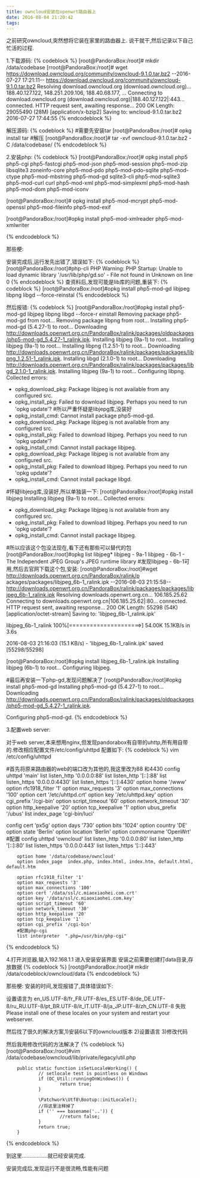```yaml
---
title: owncloud安装在openwrt路由器上
date: 2016-08-04 21:20:42
tags:
---
```

之前研究owncloud,突然想将它装在家里的路由器上.
说干就干,然后记录以下自己忙活的过程.

1.下载源码:
{% codeblock %}
[root@PandoraBox:/root]# mkdir /data/codebase
[rroot@PandoraBox:/root]# wget https://download.owncloud.org/community/owncloud-9.1.0.tar.bz2
--2016-07-27 17:21:11--  https://download.owncloud.org/community/owncloud-9.1.0.tar.bz2
Resolving download.owncloud.org (download.owncloud.org)... 188.40.127.122, 148.251.209.106, 188.40.68.177, ...
Connecting to download.owncloud.org (download.owncloud.org)|188.40.127.122|:443... connected.
HTTP request sent, awaiting response... 200 OK
Length: 29055490 (28M) [application/x-bzip2]
Saving to: wncloud-9.1.0.tar.bz2
2016-07-27 17:44:55
{% endcodeblock %}

解压源码:
{% codeblock %}
#需要先安装tar
[root@PandoraBox:/root]# opkg install tar
#解压
[root@PandoraBox:/root]# tar -xvf owncloud-9.1.0.tar.bz2 -C /data/codebase/
{% endcodeblock %}

2.安装php:
{% codeblock %}
[root@PandoraBox:/root]# opkg install php5 php5-cgi php5-fastcgi php5-mod-json php5-mod-session php5-mod-zip libsqlite3 zoneinfo-core php5-mod-pdo php5-mod-pdo-sqlite php5-mod-ctype php5-mod-mbstring php5-mod-gd sqlite3-cli php5-mod-sqlite3 php5-mod-curl curl php5-mod-xml php5-mod-simplexml php5-mod-hash php5-mod-dom php5-mod-iconv

[root@PandoraBox:/root]# opkg install php5-mod-mcrypt php5-mod-openssl php5-mod-fileinfo php5-mod-exif

[root@PandoraBox:/root]#opkg install php5-mod-xmlreader php5-mod-xmlwriter

{% endcodeblock %}

那些梗:

安装完成后,运行发先出错了,错误如下:
{% codeblock %}
[root@PandoraBox:/root]#php-cli 
PHP Warning:  PHP Startup: Unable to load dynamic library '/usr/lib/php/gd.so' - File not found in Unknown on line 0
{% endcodeblock %}
查资料后,发现可能是lib库的问题,重装下:
{% codeblock %}
[root@PandoraBox:/root]#opkg install php5-mod-gd libjpeg libpng libgd  --force-reinstal
{% endcodeblock %}

然后报错:
{% codeblock %}
[root@PandoraBox:/root]#opkg install php5-mod-gd libjpeg libpng libgd  --force-r
einstall
Removing package php5-mod-gd from root...
Removing package libpng from root...
Installing php5-mod-gd (5.4.27-1) to root...
Downloading http://downloads.openwrt.org.cn/PandoraBox/ralink/packages/oldpackages/php5-mod-gd_5.4.27-1_ralink.ipk.
Installing libjpeg (9a-1) to root...
Installing libjpeg (9a-1) to root...
Installing libpng (1.2.51-1) to root...
Downloading http://downloads.openwrt.org.cn/PandoraBox/ralink/packages/packages/libpng_1.2.51-1_ralink.ipk.
Installing libgd (2.1.0-1) to root...
Downloading http://downloads.openwrt.org.cn/PandoraBox/ralink/packages/packages/libgd_2.1.0-1_ralink.ipk.
Installing libjpeg (9a-1) to root...
Configuring libpng.
Collected errors:
 * opkg_download_pkg: Package libjpeg is not available from any configured src.
 * opkg_install_pkg: Failed to download libjpeg. Perhaps you need to run 'opkg update'?
 #所以严重怀疑是libjepg库,没装好
 * opkg_install_cmd: Cannot install package php5-mod-gd.
 * opkg_download_pkg: Package libjpeg is not available from any configured src.
 * opkg_install_pkg: Failed to download libjpeg. Perhaps you need to run 'opkg update'?
 * opkg_install_cmd: Cannot install package libjpeg.
 * opkg_download_pkg: Package libjpeg is not available from any configured src.
 * opkg_install_pkg: Failed to download libjpeg. Perhaps you need to run 'opkg update'?
 * opkg_install_cmd: Cannot install package libgd.

#怀疑libjepg库,没装好,所以单独装一下:
[root@PandoraBox:/root]#opkg install  libjpeg
Installing libjpeg (9a-1) to root...
Collected errors:
 * opkg_download_pkg: Package libjpeg is not available from any configured src.
 * opkg_install_pkg: Failed to download libjpeg. Perhaps you need to run 'opkg update'?
 * opkg_install_cmd: Cannot install package libjpeg.


 #所以应该这个包没法现在,看下还有那些可以替代的包
 [root@PandoraBox:/root]#opkg list libjpeg*
libjpeg - 9a-1
libjpeg - 6b-1 - The Independent JPEG Group's JPEG runtime library
#发现libjpeg - 6b-1可用,然后去官网下载这个包,安装:
[root@PandoraBox:/root]#wget http://downloads.openwrt.org.cn/PandoraBox/ralink/p
ackages/packages/libjpeg_6b-1_ralink.ipk
--2016-08-03 21:15:58--  http://downloads.openwrt.org.cn/PandoraBox/ralink/packages/packages/libjpeg_6b-1_ralink.ipk
Resolving downloads.openwrt.org.cn... 106.185.25.62
Connecting to downloads.openwrt.org.cn|106.185.25.62|:80... connected.
HTTP request sent, awaiting response... 200 OK
Length: 55298 (54K) [application/octet-stream]
Saving to: 'libjpeg_6b-1_ralink.ipk'

libjpeg_6b-1_ralink 100%[=====================>]  54.00K  15.1KB/s   in 3.6s   

2016-08-03 21:16:03 (15.1 KB/s) - 'libjpeg_6b-1_ralink.ipk' saved [55298/55298]

[root@PandoraBox:/root]#opkg install libjpeg_6b-1_ralink.ipk 
Installing libjpeg (6b-1) to root...
Configuring libjpeg.

#最后再安装一下php-gd,发现问题解决了
[root@PandoraBox:/root]#opkg install php5-mod-gd 
Installing php5-mod-gd (5.4.27-1) to root...
Downloading http://downloads.openwrt.org.cn/PandoraBox/ralink/packages/oldpackages/php5-mod-gd_5.4.27-1_ralink.ipk.

Configuring php5-mod-gd.
{% endcodeblock %}

3.配置web server:

对于web server,本来想用nginx,但发现pandorabox有自带的uhttp,所有用自带的.修改相应配置文件/etc/config/uhttpd 
配置如下:
{% codeblock %}
vim /etc/config/uhttpd

#首先将原来路由器的web的端口改为其他的,我这里改为88 和4430
config uhttpd 'main'
	list listen_http '0.0.0.0:88' 
	list listen_http '[::]:88'
	list listen_https '0.0.0.0:4430'
	list listen_https '[::]:4430'
	option home '/www'
	option rfc1918_filter '1'
	option max_requests '3'
	option max_connections '100'
	option cert '/etc/uhttpd.crt'
	option key '/etc/uhttpd.key'
	option cgi_prefix '/cgi-bin'
	option script_timeout '60'
	option network_timeout '30'
	option http_keepalive '20'
	option tcp_keepalive '1'
	option ubus_prefix '/ubus'
	list index_page 'cgi-bin/luci'

config cert 'px5g'
	option days '730'
	option bits '1024'
	option country 'DE'
	option state 'Berlin'
	option location 'Berlin'
	option commonname 'OpenWrt'
#配置
config uhttpd 'owncloud'
        list listen_http '0.0.0.0:80'
        list listen_http '[::]:80'
        list listen_https '0.0.0.0:443'
        list listen_https '[::]:443'

        option home '/data/codebase/owncloud'
        option index_page  index.php, index.html, index.htm, default.html, default.htm

        option rfc1918_filter '1'
        option max_requests '3'
        option max_connections '100'
        option cert '/data/ssl/c.miaoxiaohei.com.crt'
        option key '/data/ssl/c.miaoxiaohei.com.key'
        option script_timeout '60'
        option network_timeout '30'
        option http_keepalive '20'
        option tcp_keepalive '1'
        option cgi_prefix '/cgi-bin'
        #配置php-cgi
        list interpreter  ".php=/usr/bin/php-cgi"


{% endcodeblock %}


4.打开浏览器,输入192.168.1.1 进入安装安装界面
安装之前需要创建打data目录,存放数据
{% codeblock %}
[root@PandoraBox:/root]# mkdir /data/codeblock/owncloud/data
{% endcodeblock %}

那些梗:
安装的时间,发现报错了,具体错误如下:

设置语言为 en_US.UTF-8/fr_FR.UTF-8/es_ES.UTF-8/de_DE.UTF-8/ru_RU.UTF-8/pt_BR.UTF-8/it_IT.UTF-8/ja_JP.UTF-8/zh_CN.UTF-8 失败
Please install one of these locales on your system and restart your webserver.

然后找了很久的解决方案,1)安装6以下的owncloud版本 2)设置语言 3)修改代码

然后我用修改代码的方法解决了
{% codeblock %}
[root@PandoraBox:/root]#vim /data/codebase/owncloud/lib/private/legacy/util.php 

        public static function isSetLocaleWorking() {                           
                // setlocale test is pointless on Windows                      
                if (OC_Util::runningOnWindows()) {                              
                        return true;                                            
                }                                                               
                                                                                
                \Patchwork\Utf8\Bootup::initLocale();                         
                //将这里注释掉了
                if ('' === basename('..')) {                                    
                        //return false;                                         
                }                                                               
                return true;                                                    
        } 
{% endcodeblock %}

到这里.................就已经安装完成.

安装完成后,发现运行不是很流畅,性能有问题